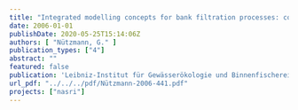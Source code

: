 ```yaml
---
title: "Integrated modelling concepts for bank filtration processes: coupled ground water transport and biogeochemical reactions."
date: 2006-01-01
publishDate: 2020-05-25T15:14:06Z
authors: [ "Nützmann, G." ]
publication_types: ["4"]
abstract: ""
featured: false
publication: 'Leibniz-Institut für Gewässerökologie und Binnenfischerei'
url_pdf: "../../../pdf/Nützmann-2006-441.pdf"
projects: ["nasri"]
---
```


